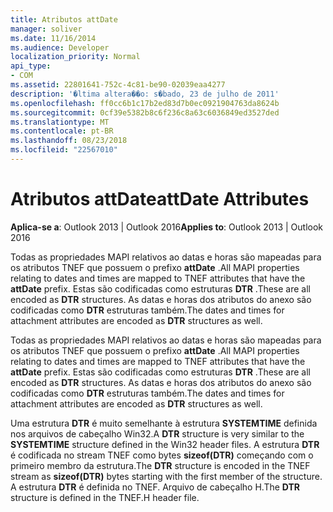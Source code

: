```yaml
---
title: Atributos attDate
manager: soliver
ms.date: 11/16/2014
ms.audience: Developer
localization_priority: Normal
api_type:
- COM
ms.assetid: 22801641-752c-4c81-be90-02039eaa4277
description: '�ltima altera��o: s�bado, 23 de julho de 2011'
ms.openlocfilehash: ff0cc6b1c17b2ed83d7b0ec0921904763da8624b
ms.sourcegitcommit: 0cf39e5382b8c6f236c8a63c6036849ed3527ded
ms.translationtype: MT
ms.contentlocale: pt-BR
ms.lasthandoff: 08/23/2018
ms.locfileid: "22567010"
---
```

# <a name="attdate-attributes"></a><span data-ttu-id="8e90e-103">Atributos attDate</span><span class="sxs-lookup"><span data-stu-id="8e90e-103">attDate Attributes</span></span>

  
  
<span data-ttu-id="8e90e-104">**Aplica-se a**: Outlook 2013 | Outlook 2016</span><span class="sxs-lookup"><span data-stu-id="8e90e-104">**Applies to**: Outlook 2013 | Outlook 2016</span></span> 
  
<span data-ttu-id="8e90e-105">Todas as propriedades MAPI relativos ao datas e horas são mapeadas para os atributos TNEF que possuem o prefixo **attDate** .</span><span class="sxs-lookup"><span data-stu-id="8e90e-105">All MAPI properties relating to dates and times are mapped to TNEF attributes that have the **attDate** prefix.</span></span> <span data-ttu-id="8e90e-106">Estas são codificadas como estruturas **DTR** .</span><span class="sxs-lookup"><span data-stu-id="8e90e-106">These are all encoded as **DTR** structures.</span></span> <span data-ttu-id="8e90e-107">As datas e horas dos atributos do anexo são codificadas como **DTR** estruturas também.</span><span class="sxs-lookup"><span data-stu-id="8e90e-107">The dates and times for attachment attributes are encoded as **DTR** structures as well.</span></span> 
  
<span data-ttu-id="8e90e-108">Todas as propriedades MAPI relativos ao datas e horas são mapeadas para os atributos TNEF que possuem o prefixo **attDate** .</span><span class="sxs-lookup"><span data-stu-id="8e90e-108">All MAPI properties relating to dates and times are mapped to TNEF attributes that have the **attDate** prefix.</span></span> <span data-ttu-id="8e90e-109">Estas são codificadas como estruturas **DTR** .</span><span class="sxs-lookup"><span data-stu-id="8e90e-109">These are all encoded as **DTR** structures.</span></span> <span data-ttu-id="8e90e-110">As datas e horas dos atributos do anexo são codificadas como **DTR** estruturas também.</span><span class="sxs-lookup"><span data-stu-id="8e90e-110">The dates and times for attachment attributes are encoded as **DTR** structures as well.</span></span> 
  
<span data-ttu-id="8e90e-111">Uma estrutura **DTR** é muito semelhante à estrutura **SYSTEMTIME** definida nos arquivos de cabeçalho Win32.</span><span class="sxs-lookup"><span data-stu-id="8e90e-111">A **DTR** structure is very similar to the **SYSTEMTIME** structure defined in the Win32 header files.</span></span> <span data-ttu-id="8e90e-112">A estrutura **DTR** é codificada no stream TNEF como bytes **sizeof(DTR)** começando com o primeiro membro da estrutura.</span><span class="sxs-lookup"><span data-stu-id="8e90e-112">The **DTR** structure is encoded in the TNEF stream as **sizeof(DTR)** bytes starting with the first member of the structure.</span></span> <span data-ttu-id="8e90e-113">A estrutura **DTR** é definida no TNEF. Arquivo de cabeçalho H.</span><span class="sxs-lookup"><span data-stu-id="8e90e-113">The **DTR** structure is defined in the TNEF.H header file.</span></span> 
  

